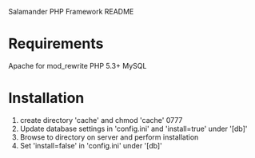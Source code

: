 Salamander PHP Framework README

Requirements
=======================================
Apache for mod_rewrite
PHP 5.3+
MySQL

Installation
=======================================
1. create directory 'cache' and chmod 'cache' 0777
2. Update database settings in 'config.ini' and 'install=true' under '[db]'
3. Browse to directory on server and perform installation
4. Set 'install=false' in 'config.ini' under '[db]'

